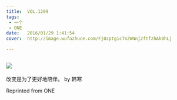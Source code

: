 ```yaml
---
title:	VOL.1209
tags:
 - 一个
 - ONE
date:	2016/01/29 1:41:54
cover:	http://image.wufazhuce.com/Fj0zptgicTnZWNnj2ftfzhAk0hLj

---
```

![](http://image.wufazhuce.com/Fj0zptgicTnZWNnj2ftfzhAk0hLj)
---

改变是为了更好地陪伴。 by 韩寒
 
Reprinted from ONE
